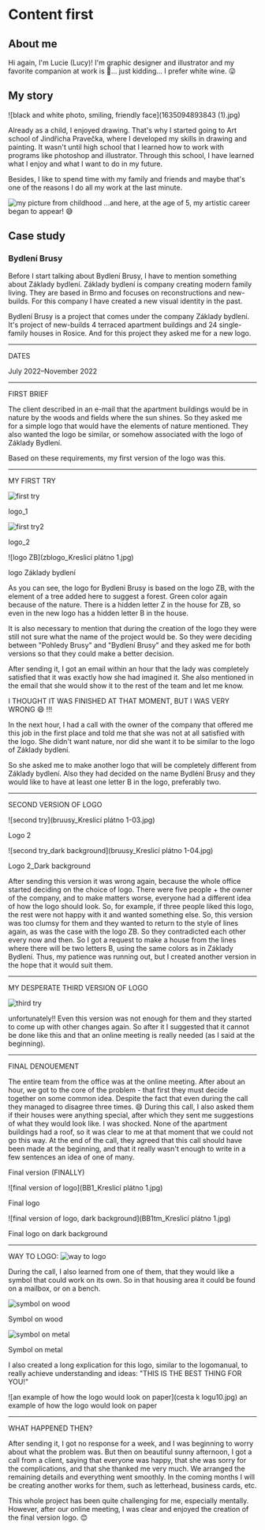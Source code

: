 # Content first

## About me
Hi again, I'm Lucie (Lucy)! 
I'm graphic designer and illustrator and my favorite companion at work is 🍷… just kidding… I prefer white wine. 😜


## My story 

![black and white photo, smiling, friendly face](1635094893843 (1).jpg)

Already as a child, I enjoyed drawing. That's why I started going to Art school of Jindřicha Pravečka, where I developed my skills in drawing and painting.  It wasn't until high school that I learned how to work with programs like photoshop and illustrator. Through this school, I have learned what I enjoy and what I want to do in my future. 

Besides, I like to spend time with my family and friends and maybe that's one of the reasons I do all my work at the last minute. 

![my picture from childhood](20220210_172358.jpg)
...and here, at the age of 5, my artistic career began to appear! 😅



## Case study

### Bydlení Brusy

Before I start talking about Bydlení Brusy, I have to mention something about Základy bydlení.
Základy bydlení is company creating modern family living. They are based in Brmo and focuses on reconstructions and new-builds. For this company I have created a new visual identity in the past.

Bydlení Brusy is a project that comes under the company Základy bydlení. It's project of new-builds 4 terraced apartment buildings and 24 single-family houses in Rosice.
And for this project they asked me for a new logo. 
- - -
DATES

July 2022–November 2022
- - -
FIRST BRIEF

The client described in an e-mail that the apartment buildings would be in nature by the woods and fields where the sun shines.
So they asked me for a simple logo that would have the elements of nature mentioned.
They also wanted the logo be similar, or somehow associated with the logo of Základy Bydlení.

Based on these requirements, my first version of the logo was this.
- - -
MY FIRST TRY

![first try](brusylogo_1.jpg)

logo_1

![first try2](brusylogo_2.jpg)

logo_2

![logo ZB](zblogo_Kreslicí plátno 1.jpg)

logo Základy bydlení



As you can see, the logo for Bydleni Brusy is based on the logo ZB, with the element of a tree added here to suggest a forest.
Green color again because of the nature.
There is a hidden letter Z in the house for ZB, so even in the new logo has a hidden letter B in the house.

It is also necessary to mention that during the creation of the logo they were still not sure what the name of the project would be. So they were deciding between "Pohledy Brusy" and "Bydlení Brusy" and they asked me for both versions so that they could make a better decision.


After sending it, I got an email within an hour that the lady was completely satisfied that it was exactly how she had imagined it. She also mentioned in the email that she would show it to the rest of the team and let me know.

I THOUGHT IT WAS FINISHED AT THAT MOMENT, BUT I WAS VERY WRONG 😄 !!!

In the next hour, I had a call with the owner of the company that offered me this job in the first place and told me that she was not at all satisfied with the logo. She didn't want nature, nor did she want it to be similar to the logo of Základy bydlení.

So she asked me to make another logo that will be completely different from Základy bydlení. Also they had decided on the name Bydléní Brusy and they would like to have at least one letter B in the logo, preferably two.

- - -

SECOND VERSION OF LOGO

![second try](bruusy_Kreslicí plátno 1-03.jpg)

Logo 2

![second try_dark background](bruusy_Kreslicí plátno 1-04.jpg)

Logo 2_Dark background



After sending this version it was wrong again, because the whole office started deciding on the choice of logo. There were five people + the owner of the company, and to make matters worse, everyone had a different idea of how the logo should look. So, for example, if three people liked this logo, the rest were not happy with it and wanted something else.
So, this version was too clumsy for them and they wanted to return to the style of lines again, as was the case with the logo ZB.
So they contradicted each other every now and then.
So I got a request to make a house from the lines where there will be two letters B, using the same colors as in Základy Bydlení.
Thus, my patience was running out, but I created another version in the hope that it would suit them.

- - -


MY DESPERATE THIRD VERSION OF LOGO

![third try](bb.jpg)

unfortunately!! Even this version was not enough for them and they started to come up with other changes again.
So after it I suggested that it cannot be done like this and that an online meeting is really needed (as I said at the beginning).

- - -


FINAL DENOUEMENT

The entire team from the office was at the online meeting.
After about an hour, we got to the core of the problem - that first they must decide together on some common idea.
Despite the fact that even during the call they managed to disagree three times. 😄
During this call, I also asked them if their houses were anything special, after which they sent me suggestions of what they would look like. I was shocked.
None of the apartment buildings had a roof, so it was clear to me at that moment that we could not go this way.
At the end of the call, they agreed that this call should have been made at the beginning, and that it really wasn't enough to write in a few sentences an idea of one of many.

Final version (FINALLY)

![final version of logo](BB1_Kreslicí plátno 1.jpg)

Final logo

![final version of logo, dark background](BB1tm_Kreslicí plátno 1.jpg)

Final logo on dark background

- - -

WAY TO LOGO:
![way to logo](Obrázek1.jpg)



During the call, I also learned from one of them, that they would like a symbol that could work on its own. So in that housing area it could be found on a mailbox, or on a bench.

![symbol on wood](Obrázek2.jpg)

Symbol on wood

![symbol on metal](Obrázek3.jpg)

Symbol on metal


I also created a long explication for this logo, similar to the logomanual, to really achieve understanding and ideas:
"THIS IS THE BEST THING FOR YOU!"

![an example of how the logo would look on paper](cesta k logu10.jpg)
an example of how the logo would look on paper


- - -

WHAT HAPPENED THEN?

After sending it, I got no response for a week, and I was beginning to worry about what the problem was. But then on beautiful sunny afternoon, I got a call from a client, saying that everyone was happy, that she was sorry for the complications, and that she thanked me very much.
We arranged the remaining details and everything went smoothly. In the coming months I will be creating another works for them, such as letterhead, business cards, etc. 

This whole project has been quite challenging for me, especially mentally. However, after our online meeting, I was clear and enjoyed the creation of the final version logo. 😊


